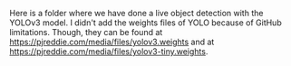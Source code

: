 Here is a folder where we have done a live object detection with the YOLOv3 model. I didn't add the weights files of YOLO because of GitHub limitations. Though, they can be found at https://pjreddie.com/media/files/yolov3.weights and at https://pjreddie.com/media/files/yolov3-tiny.weights.
